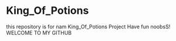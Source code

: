 # King_Of_Potions
 this repository is for nam King_Of_Potions Project
 Have fun noobsS!
WELCOME TO MY GITHUB